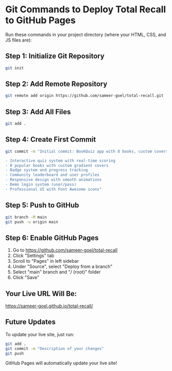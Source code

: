 # Git Commands to Deploy Total Recall to GitHub Pages

Run these commands in your project directory (where your HTML, CSS, and JS files are):

## Step 1: Initialize Git Repository
```bash
git init
```

## Step 2: Add Remote Repository
```bash
git remote add origin https://github.com/sameer-goel/total-recall.git
```

## Step 3: Add All Files
```bash
git add .
```

## Step 4: Create First Commit
```bash
git commit -m "Initial commit: BookQuiz app with 8 books, custom covers, and gamification features

- Interactive quiz system with real-time scoring
- 8 popular books with custom gradient covers
- Badge system and progress tracking
- Community leaderboard and user profiles
- Responsive design with smooth animations
- Demo login system (user/pass)
- Professional UI with Font Awesome icons"
```

## Step 5: Push to GitHub
```bash
git branch -M main
git push -u origin main
```

## Step 6: Enable GitHub Pages
1. Go to https://github.com/sameer-goel/total-recall
2. Click "Settings" tab
3. Scroll to "Pages" in left sidebar
4. Under "Source", select "Deploy from a branch"
5. Select "main" branch and "/ (root)" folder
6. Click "Save"

## Your Live URL Will Be:
https://sameer-goel.github.io/total-recall/

## Future Updates
To update your live site, just run:
```bash
git add .
git commit -m "Description of your changes"
git push
```

GitHub Pages will automatically update your live site!